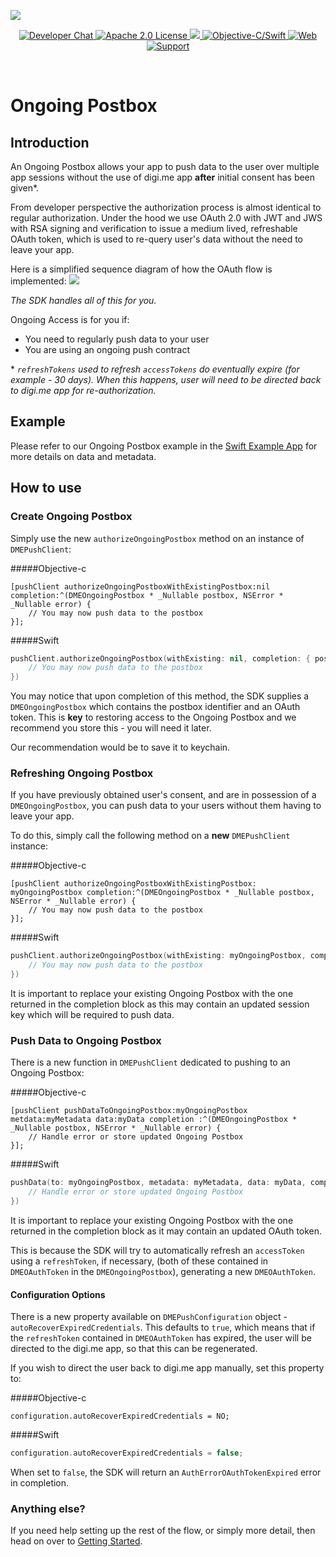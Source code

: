 ![](https://securedownloads.digi.me/partners/digime/SDKReadmeBanner.png)

<p align="center">
    <a href="https://developers.digi.me/slack/join">
        <img src="https://img.shields.io/badge/chat-slack-blueviolet.svg" alt="Developer Chat">
    </a>
    <a href="https://github.com/digime/digime-sdk-ios/blob/master/LICENSE">
        <img src="https://img.shields.io/badge/license-apache 2.0-blue.svg" alt="Apache 2.0 License">
    </a>
    <a href="#">
    	<img src="https://img.shields.io/badge/build-passing-brightgreen.svg">
    </a>
    <a href="https://swift.org">
        <img src="https://img.shields.io/badge/language-objectivec/swift-orange.svg" alt="Objective-C/Swift">
    </a>
    <a href="https://developers.digi.me">
        <img src="https://img.shields.io/badge/web-digi.me-red.svg" alt="Web">
    </a>
    <a href="https://digime.freshdesk.com/support/solutions/9000115894">
        <img src="https://img.shields.io/badge/support-freshdesk-721744.svg" alt="Support">
    </a>
</p>

<br>

# Ongoing Postbox


## Introduction

An Ongoing Postbox allows your app to push data to the user over multiple app sessions without the use of digi.me app **after** initial consent has been given*.

From developer perspective the authorization process is almost identical to regular authorization. Under the hood we use OAuth 2.0 with JWT and JWS with RSA signing and verification to issue a medium lived, refreshable OAuth token, which is used to re-query user's data without the need to leave your app.

Here is a simplified sequence diagram of how the OAuth flow is implemented:
![](https://securedownloads.digi.me/partners/digime/OngoingAccess.png)

*The SDK handles all of this for you.*

Ongoing Access is for you if:

* You need to regularly push data to your user
* You are using an ongoing push contract

\* *`refreshTokens` used to refresh `accessTokens` do eventually expire (for example - 30 days). When this happens, user will need to be directed back to digi.me app for re-authorization.*



## Example
Please refer to our Ongoing Postbox example in the [Swift Example App](https://github.com/digime/digime-sdk-ios/tree/master/ExampleSwift) for more details on data and metadata.


## How to use

### Create Ongoing Postbox

Simply use the new `authorizeOngoingPostbox` method on an instance of `DMEPushClient`:

#####Objective-c
```objc
[pushClient authorizeOngoingPostboxWithExistingPostbox:nil completion:^(DMEOngoingPostbox * _Nullable postbox, NSError * _Nullable error) {
	// You may now push data to the postbox
}];
```


#####Swift
```swift
pushClient.authorizeOngoingPostbox(withExisting: nil, completion: { postbox, error in
	// You may now push data to the postbox
})
```

You may notice that upon completion of this method, the SDK supplies a `DMEOngoingPostbox` which contains the postbox identifier and an OAuth token.  This is **key** to restoring access to the Ongoing Postbox and we recommend you store this - you will need it later.

Our recommendation would be to save it to keychain.

### Refreshing Ongoing Postbox

If you have previously obtained user's consent, and are in possession of a `DMEOngoingPostbox`, you can push data to your users without them having to leave your app.

To do this, simply call the following method on a **new** `DMEPushClient` instance:

#####Objective-c
```objc
[pushClient authorizeOngoingPostboxWithExistingPostbox: myOngoingPostbox completion:^(DMEOngoingPostbox * _Nullable postbox, NSError * _Nullable error) {
	// You may now push data to the postbox
}];
```


#####Swift
```swift
pushClient.authorizeOngoingPostbox(withExisting: myOngoingPostbox, completion: { postbox, error in
	// You may now push data to the postbox
})
```

It is important to replace your existing Ongoing Postbox with the one returned in the completion block as this may contain an updated session key which will be required to push data.

### Push Data to Ongoing Postbox

There is a new function in `DMEPushClient` dedicated to pushing to an Ongoing Postbox:

#####Objective-c
```objc
[pushClient pushDataToOngoingPostbox:myOngoingPostbox metdata:myMetadata data:myData completion :^(DMEOngoingPostbox * _Nullable postbox, NSError * _Nullable error) {
	// Handle error or store updated Ongoing Postbox
}];
```


#####Swift
```swift
pushData(to: myOngoingPostbox, metadata: myMetadata, data: myData, completion: { updatedPostbox, error in
	// Handle error or store updated Ongoing Postbox
})
```

It is important to replace your existing Ongoing Postbox with the one returned in the completion block as it may contain an updated OAuth token.

This is because the SDK will try to automatically refresh an `accessToken` using a `refreshToken`, if necessary, (both of these contained in `DMEOAuthToken` in the `DMEOngoingPostbox`), generating a new `DMEOAuthToken`.


#### Configuration Options
There is a new property available on `DMEPushConfiguration` object - `autoRecoverExpiredCredentials`. This defaults to `true`, which means that if the `refreshToken` contained in `DMEOAuthToken` has expired, the user will be directed to the digi.me app, so that this can be regenerated.

If you wish to direct the user back to digi.me app manually, set this property to:

#####Objective-c
```objc
configuration.autoRecoverExpiredCredentials = NO;
```
#####Swift
```swift
configuration.autoRecoverExpiredCredentials = false;
```
When set to `false`, the SDK will return an `AuthErrorOAuthTokenExpired` error in completion.

### Anything else?

If you need help setting up the rest of the flow, or simply more detail, then head on over to [Getting Started](getting-started.html).
